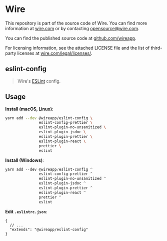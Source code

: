 # Wire

This repository is part of the source code of Wire. You can find more information at [wire.com](https://wire.com) or by contacting opensource@wire.com.

You can find the published source code at [github.com/wireapp](https://github.com/wireapp).

For licensing information, see the attached LICENSE file and the list of third-party licenses at [wire.com/legal/licenses/](https://wire.com/legal/licenses/).

## eslint-config

> Wire's [ESLint](https://eslint.org/docs/developer-guide/shareable-configs) config.

## Usage

**Install (macOS, Linux)**:

```bash
yarn add --dev @wireapp/eslint-config \
               eslint-config-prettier \
               eslint-plugin-no-unsanitized \
               eslint-plugin-jsdoc \
               eslint-plugin-prettier \
               eslint-plugin-react \
               prettier \
               eslint
```

**Install (Windows)**:

```powershell
yarn add --dev @wireapp/eslint-config ^
               eslint-config-prettier ^
               eslint-plugin-no-unsanitized ^
               eslint-plugin-jsdoc ^
               eslint-plugin-prettier ^
               eslint-plugin-react ^
               prettier ^
               eslint
```

**Edit `.eslintrc.json`**:

```jsonc
{
  // ...
  "extends": "@wireapp/eslint-config"
}
```
